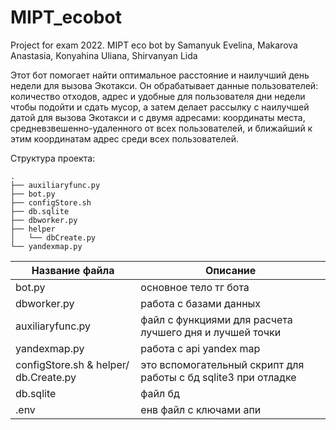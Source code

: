 # MIPT_ecobot
Project for exam 2022. MIPT eco bot by Samanyuk Evelina, Makarova Anastasia, Konyahina Uliana, Shirvanyan Lida

Этот бот помогает найти оптимальное расстояние и наилучший день недели для вызова Экотакси. Он обрабатывает данные пользователей: количество отходов, адрес и удобные для пользователя дни недели чтобы подойти и сдать мусор, а затем делает рассылку с наилучшей датой для вызова Экотакси и с двумя адресами: координаты места, средневзвешенно-удаленного от всех пользователей, и ближайший к этим координатам адрес среди всех пользователей.

Структура проекта:
```
.
├── auxiliaryfunc.py
├── bot.py
├── configStore.sh
├── db.sqlite
├── dbworker.py
├── helper
│   └── dbCreate.py
└── yandexmap.py
```
| Название файла | Описание |
| ------ | ------ |
| bot.py | основное тело тг бота |
| dbworker.py | работа с базами данных |
| auxiliaryfunc.py | файл с функциями для расчета лучшего дня и лучшей точки |
| yandexmap.py | работа с api yandex map  |
| configStore.sh & helper/ db.Create.py | это вспомогательный скрипт для работы с бд sqlite3 при отладке |
| db.sqlite | файл бд |
| .env | енв файл с ключами апи |
